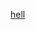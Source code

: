 [hell](https://www.google.com/search?q=hell&tbm=isch&ved=2ahUKEwia3924-O7vAhXfhEsFHS4RDxUQ2-cCegQIABAA&oq=hell&gs_lcp=CgNpbWcQAzIHCAAQsQMQQzIHCAAQsQMQQzIECAAQQzIECAAQQzIECAAQQzIECAAQQzIECAAQQzIHCAAQsQMQQzIECAAQQzIECAAQQzoHCCMQ6gIQJzoCCAA6CAgAELEDEIMBOgUIABCxA1DM7hRYmPYUYNj4FGgBcAB4AIABvAKIAcoHkgEFMi0zLjGYAQCgAQGqAQtnd3Mtd2l6LWltZ7ABCsABAQ&sclient=img&ei=PB5vYJrRAd-JrtoPrqK8qAE&bih=625&biw=1366#imgrc=h4FjN-tjwI3OWM)
